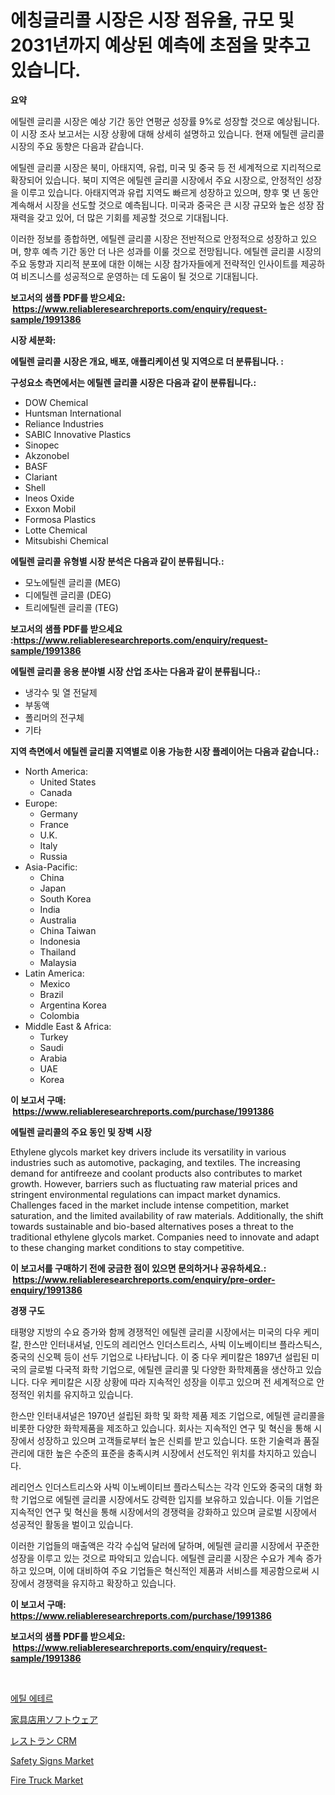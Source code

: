 <p><h1>에칭글리콜 시장은 시장 점유율, 규모 및 2031년까지 예상된 예측에 초점을 맞추고 있습니다.</h1></p><p><strong>요약</strong></p>
<p><p>에틸렌 글리콜 시장은 예상 기간 동안 연평균 성장률 9%로 성장할 것으로 예상됩니다. 이 시장 조사 보고서는 시장 상황에 대해 상세히 설명하고 있습니다. 현재 에틸렌 글리콜 시장의 주요 동향은 다음과 같습니다.</p><p>에틸렌 글리콜 시장은 북미, 아태지역, 유럽, 미국 및 중국 등 전 세계적으로 지리적으로 확장되어 있습니다. 북미 지역은 에틸렌 글리콜 시장에서 주요 시장으로, 안정적인 성장을 이루고 있습니다. 아태지역과 유럽 지역도 빠르게 성장하고 있으며, 향후 몇 년 동안 계속해서 시장을 선도할 것으로 예측됩니다. 미국과 중국은 큰 시장 규모와 높은 성장 잠재력을 갖고 있어, 더 많은 기회를 제공할 것으로 기대됩니다.</p><p>이러한 정보를 종합하면, 에틸렌 글리콜 시장은 전반적으로 안정적으로 성장하고 있으며, 향후 예측 기간 동안 더 나은 성과를 이룰 것으로 전망됩니다. 에틸렌 글리콜 시장의 주요 동향과 지리적 분포에 대한 이해는 시장 참가자들에게 전략적인 인사이트를 제공하여 비즈니스를 성공적으로 운영하는 데 도움이 될 것으로 기대됩니다.</p></p>
<p><strong>보고서의 샘플 PDF를 받으세요: &nbsp;<a href="https://www.reliableresearchreports.com/enquiry/request-sample/1991386">https://www.reliableresearchreports.com/enquiry/request-sample/1991386</a></strong></p>
<p><strong>시장 세분화:</strong></p>
<p><strong> 에틸렌 글리콜 시장은 개요, 배포, 애플리케이션 및 지역으로 더 분류됩니다. :</strong></p>
<p><strong>구성요소 측면에서는 에틸렌 글리콜 시장은 다음과 같이 분류됩니다.:</strong></p>
<p><ul><li>DOW Chemical</li><li>Huntsman International</li><li>Reliance Industries</li><li>SABIC Innovative Plastics</li><li>Sinopec</li><li>Akzonobel</li><li>BASF</li><li>Clariant</li><li>Shell</li><li>Ineos Oxide</li><li>Exxon Mobil</li><li>Formosa Plastics</li><li>Lotte Chemical</li><li>Mitsubishi Chemical</li></ul></p>
<p><strong> 에틸렌 글리콜 유형별 시장 분석은 다음과 같이 분류됩니다.:</strong></p>
<p><ul><li>모노에틸렌 글리콜 (MEG)</li><li>디에틸렌 글리콜 (DEG)</li><li>트리에틸렌 글리콜 (TEG)</li></ul></p>
<p><strong>보고서의 샘플 PDF를 받으세요 :<a href="https://www.reliableresearchreports.com/enquiry/request-sample/1991386">https://www.reliableresearchreports.com/enquiry/request-sample/1991386</a></strong></p>
<p><strong> 에틸렌 글리콜 응용 분야별 시장 산업 조사는 다음과 같이 분류됩니다.:</strong></p>
<p><ul><li>냉각수 및 열 전달제</li><li>부동액</li><li>폴리머의 전구체</li><li>기타</li></ul></p>
<p><strong>지역 측면에서 에틸렌 글리콜 지역별로 이용 가능한 시장 플레이어는 다음과 같습니다.:</strong></p>
<p><ul>
    <li>
        North America:
        <ul>
            <li>United States</li>
            <li>Canada</li>
        </ul>
    </li>
    <li>
        Europe:
        <ul>
            <li>Germany</li>
            <li>France</li>
            <li>U.K.</li>
            <li>Italy</li>
            <li>Russia</li>
        </ul>
    </li>
    <li>
        Asia-Pacific:
        <ul>
            <li>China</li>
            <li>Japan</li>
            <li>South Korea</li>
            <li>India</li>
            <li>Australia</li>
            <li>China Taiwan</li>
            <li>Indonesia</li>
            <li>Thailand</li>
            <li>Malaysia</li>
        </ul>
    </li>
    <li>
        Latin America:
        <ul>
            <li>Mexico</li>
            <li>Brazil</li>
            <li>Argentina Korea</li>
            <li>Colombia</li>
        </ul>
    </li>
    <li>
        Middle East & Africa:
        <ul>
            <li>Turkey</li>
            <li>Saudi</li>
            <li>Arabia</li>
            <li>UAE</li>
            <li>Korea</li>
        </ul>
    </li>
    </ul></p>
<p><strong>이 보고서 구매: &nbsp;<a href="https://www.reliableresearchreports.com/purchase/1991386">https://www.reliableresearchreports.com/purchase/1991386</a></strong></p>
<p><strong>에틸렌 글리콜의 주요 동인 및 장벽 시장</strong></p>
<p><p>Ethylene glycols market key drivers include its versatility in various industries such as automotive, packaging, and textiles. The increasing demand for antifreeze and coolant products also contributes to market growth. However, barriers such as fluctuating raw material prices and stringent environmental regulations can impact market dynamics. Challenges faced in the market include intense competition, market saturation, and the limited availability of raw materials. Additionally, the shift towards sustainable and bio-based alternatives poses a threat to the traditional ethylene glycols market. Companies need to innovate and adapt to these changing market conditions to stay competitive.</p></p>
<p><strong>이 보고서를 구매하기 전에 궁금한 점이 있으면 문의하거나 공유하세요.: &nbsp;<a href="https://www.reliableresearchreports.com/enquiry/pre-order-enquiry/1991386">https://www.reliableresearchreports.com/enquiry/pre-order-enquiry/1991386</a></strong></p>
<p><strong>경쟁 구도</strong></p>
<p><p>태평양 지방의 수요 증가와 함께 경쟁적인 에틸렌 글리콜 시장에서는 미국의 다우 케미칼, 한스만 인터내셔널, 인도의 레리언스 인더스트리스, 사빅 이노베이티브 플라스틱스, 중국의 신오펙 등이 선두 기업으로 나타납니다. 이 중 다우 케미칼은 1897년 설립된 미국의 글로벌 다국적 화학 기업으로, 에틸렌 글리콜 및 다양한 화학제품을 생산하고 있습니다. 다우 케미칼은 시장 상황에 따라 지속적인 성장을 이루고 있으며 전 세계적으로 안정적인 위치를 유지하고 있습니다.</p><p>한스만 인터내셔널은 1970년 설립된 화학 및 화학 제품 제조 기업으로, 에틸렌 글리콜을 비롯한 다양한 화학제품을 제조하고 있습니다. 회사는 지속적인 연구 및 혁신을 통해 시장에서 성장하고 있으며 고객들로부터 높은 신뢰를 받고 있습니다. 또한 기술력과 품질 관리에 대한 높은 수준의 표준을 충족시켜 시장에서 선도적인 위치를 차지하고 있습니다.</p><p>레리언스 인더스트리스와 사빅 이노베이티브 플라스틱스는 각각 인도와 중국의 대형 화학 기업으로 에틸렌 글리콜 시장에서도 강력한 입지를 보유하고 있습니다. 이들 기업은 지속적인 연구 및 혁신을 통해 시장에서의 경쟁력을 강화하고 있으며 글로벌 시장에서 성공적인 활동을 벌이고 있습니다.</p><p>이러한 기업들의 매출액은 각각 수십억 달러에 달하며, 에틸렌 글리콜 시장에서 꾸준한 성장을 이루고 있는 것으로 파악되고 있습니다. 에틸렌 글리콜 시장은 수요가 계속 증가하고 있으며, 이에 대비하여 주요 기업들은 혁신적인 제품과 서비스를 제공함으로써 시장에서 경쟁력을 유지하고 확장하고 있습니다.</p></p>
<p><strong>이 보고서 구매: &nbsp; <a href="https://www.reliableresearchreports.com/purchase/1991386">https://www.reliableresearchreports.com/purchase/1991386</a></strong></p>
<p><strong>보고서의 샘플 PDF를 받으세요: &nbsp;<a href="https://www.reliableresearchreports.com/enquiry/request-sample/1991386">https://www.reliableresearchreports.com/enquiry/request-sample/1991386</a></strong><strong></strong></p>
<p>&nbsp;</p>
<p><p><a href="https://github.com/Skyleitney456456/Market-Research-Report-List-1/blob/main/28154748665.md">에틸 에테르</a></p><p><a href="https://github.com/cnnriuez22368/Market-Research-Report-List-1/blob/main/65425599438.md">家具店用ソフトウェア</a></p><p><a href="https://github.com/LeanneBruen2023/Market-Research-Report-List-1/blob/main/48097589439.md">レストラン CRM</a></p><p><a href="https://issuu.com/reportprime-2/docs/safety-signs-market-size-2030.pptx">Safety Signs Market</a></p><p><a href="https://issuu.com/reportprime-2/docs/fire-truck-market-size-2030.pptx">Fire Truck Market</a></p></p>